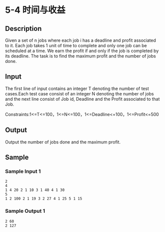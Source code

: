 # 5-4 时间与收益

## Description

Given a set of n jobs where each job i has a deadline and profit associated to it. Each job takes 1 unit of time to complete and only one job can be scheduled at a time. We earn the profit if and only if the job is completed by its deadline. The task is to find the maximum profit and the number of jobs done.

## Input

The first line of input contains an integer T denoting the number of test cases.Each test case consist of an integer N denoting the number of jobs and the next line consist of Job id, Deadline and the Profit associated to that Job.

Constraints:1<=T<=100，1<=N<=100，1<=Deadline<=100，1<=Profit<=500

## Output

Output the number of jobs done and the maximum profit.

## Sample

### Sample Input 1

~~~
2
4
1 4 20 2 1 10 3 1 40 4 1 30
5
1 2 100 2 1 19 3 2 27 4 1 25 5 1 15
~~~

### Sample Output 1

~~~
2 60
2 127
~~~
